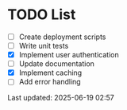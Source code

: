 # TODO List

- [ ] Create deployment scripts
- [ ] Write unit tests
- [x] Implement user authentication
- [ ] Update documentation
- [x] Implement caching
- [ ] Add error handling

Last updated: 2025-06-19 02:57
